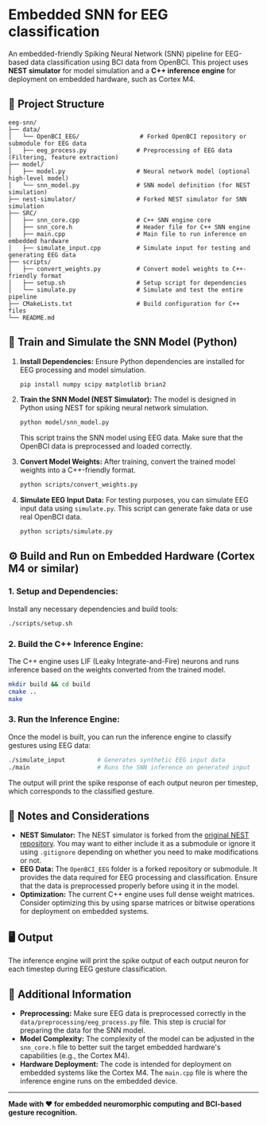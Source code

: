 # Embedded SNN for EEG classification

An embedded-friendly Spiking Neural Network (SNN) pipeline for EEG-based data classification using BCI data from OpenBCI. This project uses **NEST simulator** for model simulation and a **C++ inference engine** for deployment on embedded hardware, such as Cortex M4.

## 📁 Project Structure
```
eeg-snn/
├── data/
│   └── OpenBCI_EEG/                 # Forked OpenBCI repository or submodule for EEG data
│   ├── eeg_process.py              # Preprocessing of EEG data (Filtering, feature extraction)
├── model/
│   ├── model.py                    # Neural network model (optional high-level model)
│   └── snn_model.py                # SNN model definition (for NEST simulation)
├── nest-simulator/                 # Forked NEST simulator for SNN simulation
├── SRC/
│   ├── snn_core.cpp                # C++ SNN engine core
│   ├── snn_core.h                  # Header file for C++ SNN engine
│   ├── main.cpp                    # Main file to run inference on embedded hardware
│   ├── simulate_input.cpp          # Simulate input for testing and generating EEG data
├── scripts/
│   ├── convert_weights.py          # Convert model weights to C++-friendly format
│   ├── setup.sh                    # Setup script for dependencies
│   └── simulate.py                 # Simulate and test the entire pipeline
├── CMakeLists.txt                  # Build configuration for C++ files
└── README.md
```

## 🧠 Train and Simulate the SNN Model (Python)

1. **Install Dependencies:**
   Ensure Python dependencies are installed for EEG processing and model simulation.
   ```bash
   pip install numpy scipy matplotlib brian2
   ```

2. **Train the SNN Model (NEST Simulator):**
   The model is designed in Python using NEST for spiking neural network simulation.
   ```bash
   python model/snn_model.py
   ```
   This script trains the SNN model using EEG data. Make sure that the OpenBCI data is preprocessed and loaded correctly.

3. **Convert Model Weights:**
   After training, convert the trained model weights into a C++-friendly format.
   ```bash
   python scripts/convert_weights.py
   ```

4. **Simulate EEG Input Data:**
   For testing purposes, you can simulate EEG input data using `simulate.py`. This script can generate fake data or use real OpenBCI data.
   ```bash
   python scripts/simulate.py
   ```

## ⚙️ Build and Run on Embedded Hardware (Cortex M4 or similar)

### 1. **Setup and Dependencies:**
   Install any necessary dependencies and build tools:
   ```bash
   ./scripts/setup.sh
   ```

### 2. **Build the C++ Inference Engine:**
   The C++ engine uses LIF (Leaky Integrate-and-Fire) neurons and runs inference based on the weights converted from the trained model.
   ```bash
   mkdir build && cd build
   cmake ..
   make
   ```

### 3. **Run the Inference Engine:**
   Once the model is built, you can run the inference engine to classify gestures using EEG data:
   ```bash
   ./simulate_input         # Generates synthetic EEG input data
   ./main                   # Runs the SNN inference on generated input
   ```

   The output will print the spike response of each output neuron per timestep, which corresponds to the classified gesture.

## 📂 Notes and Considerations

- **NEST Simulator:** The NEST simulator is forked from the [original NEST repository](https://www.nest-simulator.org/). You may want to either include it as a submodule or ignore it using `.gitignore` depending on whether you need to make modifications or not.
- **EEG Data:** The `OpenBCI_EEG` folder is a forked repository or submodule. It provides the data required for EEG processing and classification. Ensure that the data is preprocessed properly before using it in the model.
- **Optimization:** The current C++ engine uses full dense weight matrices. Consider optimizing this by using sparse matrices or bitwise operations for deployment on embedded systems.

## 🖥️ Output

The inference engine will print the spike output of each output neuron for each timestep during EEG gesture classification.

## 📌 Additional Information

- **Preprocessing:** Make sure EEG data is preprocessed correctly in the `data/preprocessing/eeg_process.py` file. This step is crucial for preparing the data for the SNN model.
- **Model Complexity:** The complexity of the model can be adjusted in the `snn_core.h` file to better suit the target embedded hardware's capabilities (e.g., the Cortex M4).
- **Hardware Deployment:** The code is intended for deployment on embedded systems like the Cortex M4. The `main.cpp` file is where the inference engine runs on the embedded device.

---

**Made with ❤️ for embedded neuromorphic computing and BCI-based gesture recognition.**
